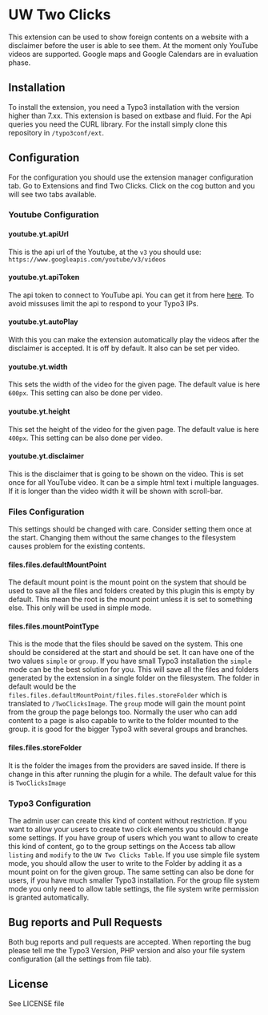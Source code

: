# UW Two Clicks
This extension can be used to show foreign contents on a website with a disclaimer before the user is able to see them. At the moment only
YouTube videos are supported. Google maps and Google Calendars are in evaluation phase.

## Installation
To install the extension, you need a Typo3 installation with the version higher than 7.xx. This extension is based
on extbase and fluid. For the Api queries you need the CURL library. 
For the install simply clone this repository in `/typo3conf/ext`.

## Configuration
For the configuration you should use the extension manager configuration tab. Go to Extensions and find Two Clicks. Click on the cog
button and you will see two tabs available. 

### Youtube Configuration
#### youtube.yt.apiUrl
This is the api url of the Youtube, at the `v3` you should use:
`https://www.googleapis.com/youtube/v3/videos`

#### youtube.yt.apiToken
The api token to connect to YouTube api. You can get it from here [here](https://developers.google.com/youtube/v3/). To avoid
missuses limit the api to respond to your Typo3 IPs.

#### youtube.yt.autoPlay
With this you can make the extension automatically play the videos after the disclaimer is accepted. It is off by default. It also
can be set per video.

#### youtube.yt.width
This sets the width of the video for the given page. The default value is here `600px`. This setting can also be done per video.

#### youtube.yt.height
This set the height of the video for the given page. The default value is here `400px`. This setting can be also done per video.

#### youtube.yt.disclaimer
This is the disclaimer that is going to be shown on the video. This is set once for all YouTube video. It can be a simple html text i multiple languages. If it is longer than the video width it will be shown with scroll-bar.

### Files Configuration
This settings should be changed with care. Consider setting them once at the start. Changing them without the same changes to the
filesystem causes problem for the existing contents.

#### files.files.defaultMountPoint
The default mount point is the mount point on the system that should be used to save all the files and folders created by this plugin
this is empty by default. This mean the root is the mount point unless it is set to something else. This only will be used in simple mode.

#### files.files.mountPointType
This is the mode that the files should be saved on the system. This one should be considered at the start and should be set. It can have one of the two values `simple` or `group`. If you have small Typo3 installation the `simple` mode can be the best solution for you. This will save all the files and folders generated by the extension in a single folder on the filesystem. The folder in default would be the `files.files.defaultMountPoint/files.files.storeFolder` which is translated to `/TwoClicksImage`.
The `group` mode will gain the mount point from the group the page belongs too. Normally the user who can add content to a page is also capable to write to the folder mounted to the group. it is good for the bigger Typo3 with several groups and branches.

#### files.files.storeFolder
It is the folder the images from the providers are saved inside. If there is change in this after running the plugin for a while. The default value for this is `TwoClicksImage`

### Typo3 Configuration
The admin user can create this kind of content without restriction. If you want to allow your users to create two click elements you should change some settings. If you have group of users which you want to allow to create this kind of content, go to the group settings on the Access tab allow `listing` and `modify` to the `UW Two Clicks Table`. If you use simple file system mode, you should allow the user to write to the Folder by adding it as a mount point on for the given group. The same setting can also be done for users, if you have much smaller Typo3 installation. For the group file system mode you only need to allow table settings, the file system write permission is granted automatically.

## Bug reports and Pull Requests
Both bug reports and pull requests are accepted. When reporting the bug please tell me the Typo3 Version, PHP version and also your file
system configuration (all the settings from file tab). 

## License
See LICENSE file